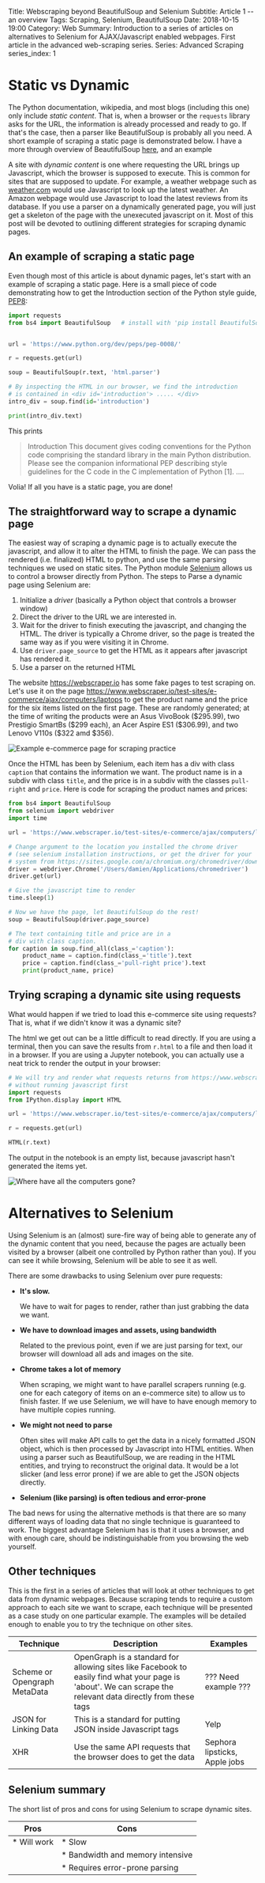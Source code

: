 Title: Webscraping beyond BeautifulSoup and Selenium
Subtitle: Article 1 -- an overview
Tags: Scraping, Selenium, BeautifulSoup
Date: 2018-10-15 19:00
Category: Web
Summary: Introduction to a series of articles on alternatives to Selenium for AJAX/Javascript enabled webpages. First article in the advanced web-scraping series.
Series: Advanced Scraping
series_index: 1

# Static vs Dynamic

The Python documentation, wikipedia, and most blogs (including this one) only include _static content_. That is, when a browser or the `requests` library asks for the URL, the information is already processed and ready to go. If that's the case, then a parser like BeautifulSoup is probably all you need. A short example of scraping a static page is demonstrated below. I have a more through overview of BeautifulSoup [here](#todo), and an example

A site with _dynamic content_ is one where requesting the URL brings up Javascript, which the browser is supposed to execute. This is common for sites that are supposed to update. For example, a weather webpage such as [weather.com](http://weather.com) would use Javascript to look up the latest weather. An Amazon webpage would use Javascript to load the latest reviews from its database. If you use a parser on a dynamically generated page, you will just get a skeleton of the page with the unexecuted javascript on it. Most of this post will be devoted to outlining different strategies for scraping dynamic pages.

## An example of scraping a static page

Even though most of this article is about dynamic pages, let's start with an example of scraping a static page. Here is a small piece of code demonstrating how to get the Introduction section of the Python style guide, [PEP8](https://www.python.org/dev/peps/pep-0008/):

```python
import requests
from bs4 import BeautifulSoup   # install with 'pip install BeautifulSoup4'


url = 'https://www.python.org/dev/peps/pep-0008/'

r = requests.get(url)

soup = BeautifulSoup(r.text, 'html.parser')

# By inspecting the HTML in our browser, we find the introduction
# is contained in <div id='introduction'> ..... </div>
intro_div = soup.find(id='introduction')

print(intro_div.text)
```

This prints

>Introduction
This document gives coding conventions for the Python code comprising
the standard library in the main Python distribution.  Please see the
companion informational PEP describing style guidelines for the C code
in the C implementation of Python [1].
....

Volia! If all you have is a static page, you are done!

## The straightforward way to scrape a dynamic page

The easiest way of scraping a dynamic page is to actually execute the javascript, and allow it to alter the HTML to finish the page. We can pass the rendered (i.e. finalized) HTML to python, and use the same parsing techniques we used on static sites. The Python module [Selenium](https://www.seleniumhq.org/) allows us to control a browser directly from Python. The steps to Parse a dynamic page using Selenium are:

1. Initialize a _driver_ (basically a Python object that controls a browser window)
2. Direct the driver to the URL we are interested in.
3. Wait for the driver to finish executing the javascript, and changing the HTML. The driver is typically a Chrome driver, so the page is treated the same way as if you were visiting it in Chrome.
4. Use `driver.page_source` to get the HTML as it appears after javascript has rendered it.
5. Use a parser on the returned HTML

The website https://webscraper.io has some fake pages to test scraping on. Let's use it on the page https://www.webscraper.io/test-sites/e-commerce/ajax/computers/laptops to get the product name and the price for the six items listed on the first page. These are randomly generated; at the time of writing the products were an Asus VivoBook (\$295.99), two Prestigio SmartBs (\$299 each), an Acer Aspire ES1 (\$306.99), and two Lenovo V110s (\$322 amd \$356).

![Example e-commerce page for scraping practice](/images/scraping/e-commerce-example2.png)

Once the HTML has been by Selenium, each item has a div with class `caption` that contains the information we want. The product name is in a subdiv with class `title`, and the price is in a subdiv with the classes `pull-right` and `price`. Here is code for scraping the product names and prices:
```python
from bs4 import BeautifulSoup
from selenium import webdriver
import time

url = 'https://www.webscraper.io/test-sites/e-commerce/ajax/computers/laptops'

# Change argument to the location you installed the chrome driver
# (see selenium installation instructions, or get the driver for your
# system from https://sites.google.com/a/chromium.org/chromedriver/downloads)
driver = webdriver.Chrome('/Users/damien/Applications/chromedriver')
driver.get(url)

# Give the javascript time to render
time.sleep(1)

# Now we have the page, let BeautifulSoup do the rest!
soup = BeautifulSoup(driver.page_source)

# The text containing title and price are in a
# div with class caption.
for caption in soup.find_all(class_='caption'):
    product_name = caption.find(class_='title').text
    price = caption.find(class_='pull-right price').text
    print(product_name, price)
```

## Trying scraping a dynamic site using requests

What would happen if we tried to load this e-commerce site using requests? That is, what if we didn't know it was a dynamic site?

The html we get out can be a little difficult to read directly. If you are using a terminal, then you can save the results from `r.html` to a file and then load it in a browser. If you are using a Jupyter notebook, you can actually use a neat trick to render the output in your browser:
```python
# We will try and render what requests returns from https://www.webscraper.io/test-sites/e-commerce/allinone
# without running javascript first
import requests
from IPython.display import HTML

url = 'https://www.webscraper.io/test-sites/e-commerce/ajax/computers/laptops'

r = requests.get(url)

HTML(r.text)
```

The output in the notebook is an empty list, because javascript hasn't generated the items yet.

![Where have all the computers gone?](/images/scraping/where-are-the-computers.png)

# Alternatives to Selenium

Using Selenium is an (almost) sure-fire way of being able to generate any of the dynamic content that you need, because the pages are actually been visited by a browser (albeit one controlled by Python rather than you).  If you can see it while browsing, Selenium will be able to see it as well.

There are some drawbacks to using Selenium over pure requests:

- **It's slow.**

  We have to wait for pages to render, rather than just grabbing the data we want.

- **We have to download images and assets, using bandwidth**

  Related to the previous point, even if we are just parsing for text, our browser will download all ads and images on the site.

- **Chrome takes a lot of memory**

  When scraping, we might want to have parallel scrapers running (e.g. one for each category of items on an e-commerce site) to allow us to finish faster. If we use Selenium, we will have to have enough memory to have multiple copies running.

- **We might not need to parse**

  Often sites will make API calls to get the data in a nicely formatted JSON object, which is then processed by Javascript into HTML entities. When using a parser such as BeautifulSoup, we are reading in the HTML entities, and trying to reconstruct the original data. It would be a lot slicker (and less error prone) if we are able to get the JSON objects directly.

- **Selenium (like parsing) is often tedious and error-prone**


The bad news for using the alternative methods is that there are so many different ways of loading data that no single technique is guaranteed to work. The biggest advantage Selenium has is that it uses a browser, and with enough care, should be indistinguishable from you browsing the web yourself.


## Other techniques

This is the first in a series of articles that will look at other techniques to get data from dynamic webpages. Because scraping tends to require a custom approach to each site we want to scrape, each technique will be presented as a case study on one particular example. The examples will be detailed enough to enable you to try the technique on other sites.

| Technique | Description | Examples |
| --- | --- | --- |
| Scheme or Opengraph MetaData | OpenGraph is a standard for allowing sites like Facebook to easily find what your page is 'about'. We can scrape the relevant data directly from these tags | ??? Need example ??? |
| JSON for Linking Data | This is a standard for putting JSON inside Javascript tags | Yelp |
| XHR | Use the same API requests that the browser does to get the data | Sephora lipsticks, Apple jobs |



## Selenium summary

The short list of pros and cons for using Selenium to scrape dynamic sites.

| Pros | Cons |
| --- | --- |
| * Will work | * Slow |
| | * Bandwidth and memory intensive |
| | * Requires error-prone parsing |

